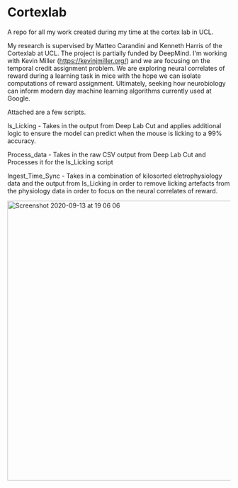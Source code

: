 # Cortexlab
A repo for all my work created during my time at the cortex lab in UCL.

My research is supervised by Matteo Carandini and Kenneth Harris of the Cortexlab at UCL. The project is partially funded by DeepMind. I'm working with Kevin Miller (https://kevinjmiller.org/) and we are focusing on the temporal credit assignment problem. We are exploring neural correlates of reward during a learning task in mice with the hope we can isolate computations of reward assignment. Ultimately, seeking how neurobiology can inform modern day machine learning algorithms currently used at Google.

Attached are a few scripts.

Is_Licking - Takes in the output from Deep Lab Cut and applies additional logic to ensure the model can predict when the mouse is licking to a 99% accuracy.

Process_data - Takes in the raw CSV output from Deep Lab Cut and Processes it for the Is_Licking script

Ingest_Time_Sync - Takes in a combination of kilosorted eletrophysiology data and the output from Is_Licking in order to remove licking artefacts from the physiology data in order to focus on the neural correlates of reward.

<img width="632" alt="Screenshot 2020-09-13 at 19 06 06" src="https://user-images.githubusercontent.com/22481774/93025251-42d06380-f5f4-11ea-9c74-55b89145c3c3.png">
